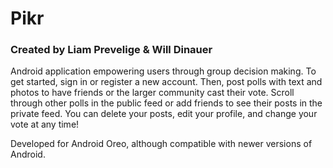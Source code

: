 # Pikr
### Created by Liam Prevelige & Will Dinauer

Android application empowering users through group decision making. To get started, sign in or
register a new account. Then, post polls with text and photos to have friends or the larger
community cast their vote. Scroll through other polls in the public feed or add friends to see
their posts in the private feed. You can delete your posts, edit your profile, and change your
vote at any time!

Developed for Android Oreo, although compatible with newer versions of Android.